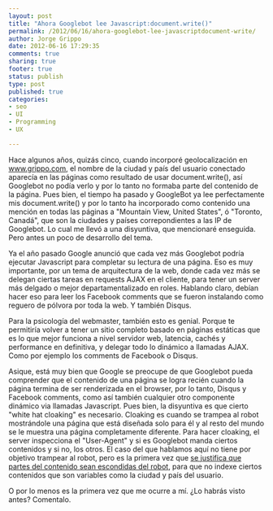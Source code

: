 ```yaml
--- 
layout: post
title: "Ahora Googlebot lee Javascript:document.write()"
permalink: /2012/06/16/ahora-googlebot-lee-javascriptdocument-write/
author: Jorge Grippo
date: 2012-06-16 17:29:35
comments: true
sharing: true
footer: true
status: publish
type: post
published: true
categories: 
- seo
- UI
- Programming
- UX

---
```

<!-- 320 -->
Hace algunos años, quizás cinco, cuando incorporé geolocalización en www.grippo.com, el nombre de la ciudad y país del usuario conectado aparecía en las páginas como resultado de usar document.write(), así Googlebot no podía verlo y por lo tanto no formaba parte del contenido de la página. Pues bien, el tiempo ha pasado y GoogleBot ya lee perfectamente mis document.write() y por lo tanto ha incorporado como contenido una mención en todas las páginas a "Mountain View, United States", ó "Toronto, Canadá", que son la ciudades y países correpondientes a las IP de Googlebot. Lo cual me llevó a una disyuntiva, que mencionaré enseguida.<!--more--> Pero antes un poco de desarrollo del tema.

Ya el año pasado Google anunció que cada vez más Googlebot podría ejecutar Javascript para completar su lectura de una página. Eso es muy importante, por un tema de arquitectura de la web, donde cada vez más se delegan ciertas tareas en requests AJAX en el cliente, para tener un server más delgado o mejor departamentalizado en roles. Hablando claro, debían hacer eso para leer los Facebook comments que se fueron instalando como reguero de pólvora por toda la web. Y también Disqus.

Para la psicología del webmaster, también esto es genial. Porque te permitiría volver a tener un sitio completo basado en páginas estáticas que es lo que mejor funciona a nivel servidor web, latencia, cachés y performance en definitiva, y delegar todo lo dinámico a llamadas AJAX. Como por ejemplo los comments de Facebook o Disqus.

Asique, está muy bien que Google se preocupe de que Googlebot pueda comprender que el contenido de una página se logra recién cuando la página termina de ser renderizada en el browser, por lo tanto, Disqus y Facebook comments, como así también cualquier otro componente dinámico via llamadas Javascript. Pues bien, la disyuntiva es que cierto "white hat cloaking" es necesario. Cloaking es cuando se trampea al robot mostrándole una página que está diseñada solo para él y al resto del mundo se le muestra una página completamente diferente. Para hacer cloaking, el server inspecciona el "User-Agent" y si es Googlebot manda ciertos contenidos y si no, los otros. El caso del que hablamos aquí no tiene por objetivo trampear al robot, pero es la primera vez que <a href="http://www.webmasterworld.com/google/4465285.htm">se justifica que partes del contenido sean escondidas del robot</a>, para que no indexe ciertos contenidos que son variables como la ciudad y país del usuario.

O por lo menos es la primera vez que me ocurre a mí. ¿Lo habrás visto antes? Comentalo.

